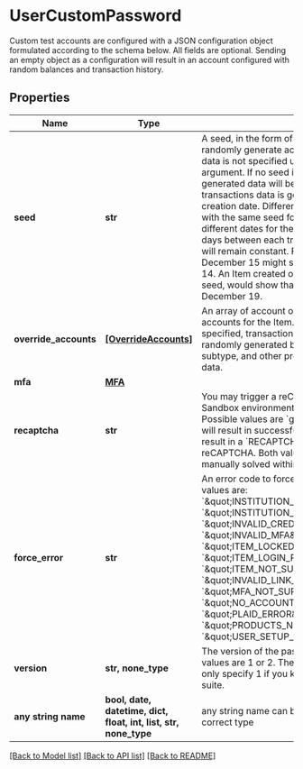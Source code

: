 # UserCustomPassword

Custom test accounts are configured with a JSON configuration object formulated according to the schema below. All fields are optional. Sending an empty object as a configuration will result in an account configured with random balances and transaction history.

## Properties
Name | Type | Description | Notes
------------ | ------------- | ------------- | -------------
**seed** | **str** | A seed, in the form of a string, that will be used to randomly generate account and transaction data, if this data is not specified using the &#x60;override_accounts&#x60; argument. If no seed is specified, the randomly generated data will be different each time.  Note that transactions data is generated relative to the Item&#39;s creation date. Different Items created on different dates with the same seed for transactions data will have different dates for the transactions. The number of days between each transaction and the Item creation will remain constant. For example, an Item created on December 15 might show a transaction on December 14. An Item created on December 20, using the same seed, would show that same transaction occurring on December 19. | 
**override_accounts** | [**[OverrideAccounts]**](OverrideAccounts.md) | An array of account overrides to configure the accounts for the Item. By default, if no override is specified, transactions and account data will be randomly generated based on the account type and subtype, and other products will have fixed or empty data. | 
**mfa** | [**MFA**](MFA.md) |  | 
**recaptcha** | **str** | You may trigger a reCAPTCHA in Plaid Link in the Sandbox environment by using the recaptcha field. Possible values are &#x60;good&#x60; or &#x60;bad&#x60;. A value of &#x60;good&#x60; will result in successful Item creation and &#x60;bad&#x60; will result in a &#x60;RECAPTCHA_BAD&#x60; error to simulate a failed reCAPTCHA. Both values require the reCAPTCHA to be manually solved within Plaid Link. | 
**force_error** | **str** | An error code to force on Item creation. Possible values are:  &#x60;\&quot;INSTITUTION_NOT_RESPONDING\&quot;&#x60; &#x60;\&quot;INSTITUTION_NO_LONGER_SUPPORTED\&quot;&#x60; &#x60;\&quot;INVALID_CREDENTIALS\&quot;&#x60; &#x60;\&quot;INVALID_MFA\&quot;&#x60; &#x60;\&quot;ITEM_LOCKED\&quot;&#x60; &#x60;\&quot;ITEM_LOGIN_REQUIRED\&quot;&#x60; &#x60;\&quot;ITEM_NOT_SUPPORTED\&quot;&#x60; &#x60;\&quot;INVALID_LINK_TOKEN\&quot;&#x60; &#x60;\&quot;MFA_NOT_SUPPORTED\&quot;&#x60; &#x60;\&quot;NO_ACCOUNTS\&quot;&#x60; &#x60;\&quot;PLAID_ERROR\&quot;&#x60; &#x60;\&quot;PRODUCTS_NOT_SUPPORTED\&quot;&#x60; &#x60;\&quot;USER_SETUP_REQUIRED\&quot;&#x60; | 
**version** | **str, none_type** | The version of the password schema to use, possible values are 1 or 2. The default value is 2. You should only specify 1 if you know it is necessary for your test suite. | [optional] 
**any string name** | **bool, date, datetime, dict, float, int, list, str, none_type** | any string name can be used but the value must be the correct type | [optional]

[[Back to Model list]](../README.md#documentation-for-models) [[Back to API list]](../README.md#documentation-for-api-endpoints) [[Back to README]](../README.md)


